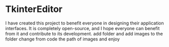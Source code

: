 # TkinterEditor
I have created this project to benefit everyone in designing their application interfaces.
It is completely open-source, and I hope everyone can benefit from it and contribute to its development.
add folder and add images to the folder
change from code  the path of images
and enjoy
